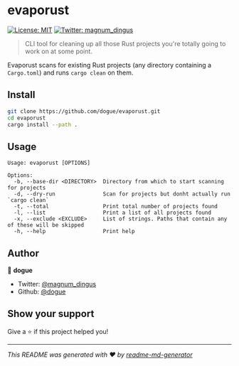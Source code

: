 # evaporust
[![License: MIT](https://img.shields.io/badge/License-MIT-yellow.svg)](#)
[![Twitter: magnum\_dingus](https://img.shields.io/twitter/follow/magnum\_dingus.svg?style=social)](https://twitter.com/magnum\_dingus)

> CLI tool for cleaning up all those Rust projects you're totally going to work on at some point.

Evaporust scans for existing Rust projects (any directory containing a `Cargo.toml`) and runs `cargo clean` on them.

## Install

```sh
git clone https://github.com/dogue/evaporust.git
cd evaporust
cargo install --path .
```

## Usage

```
Usage: evaporust [OPTIONS]

Options:
  -b, --base-dir <DIRECTORY>  Directory from which to start scanning for projects
  -d, --dry-run               Scan for projects but donht actually run `cargo clean`
  -t, --total                 Print total number of projects found
  -l, --list                  Print a list of all projects found
  -x, --exclude <EXCLUDE>     List of strings. Paths that contain any of these will be skipped
  -h, --help                  Print help
```

## Author

👤 **dogue**

* Twitter: [@magnum\_dingus](https://twitter.com/magnum\_dingus)
* Github: [@dogue](https://github.com/dogue)

## Show your support

Give a ⭐️ if this project helped you!


***
_This README was generated with ❤️ by [readme-md-generator](https://github.com/kefranabg/readme-md-generator)_
